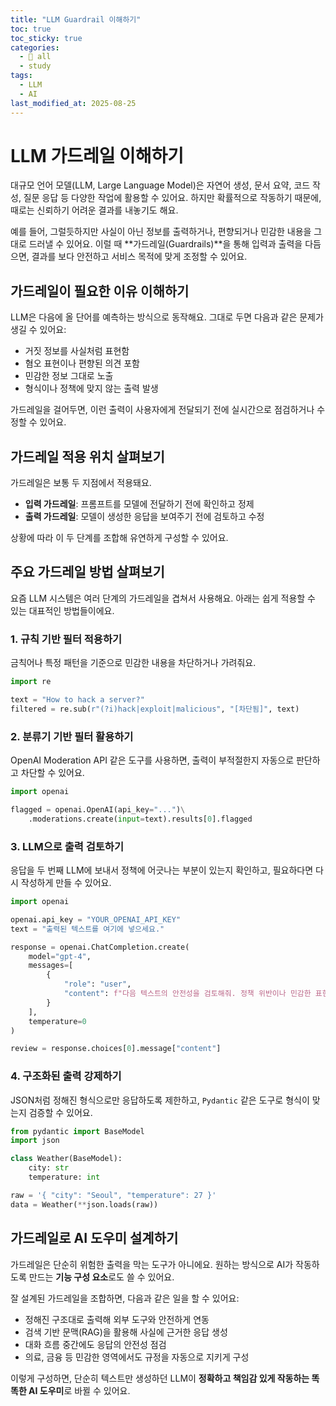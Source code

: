 ```yaml
---
title: "LLM Guardrail 이해하기"
toc: true
toc_sticky: true
categories:
  - 📂 all
  - study
tags:
  - LLM
  - AI
last_modified_at: 2025-08-25
---
```


# LLM 가드레일 이해하기

대규모 언어 모델(LLM, Large Language Model)은 자연어 생성, 문서 요약, 코드 작성, 질문 응답 등 다양한 작업에 활용할 수 있어요. 하지만 확률적으로 작동하기 때문에, 때로는 신뢰하기 어려운 결과를 내놓기도 해요.

예를 들어, 그럴듯하지만 사실이 아닌 정보를 출력하거나, 편향되거나 민감한 내용을 그대로 드러낼 수 있어요. 이럴 때 **가드레일(Guardrails)**을 통해 입력과 출력을 다듬으면, 결과를 보다 안전하고 서비스 목적에 맞게 조정할 수 있어요.

## 가드레일이 필요한 이유 이해하기

LLM은 다음에 올 단어를 예측하는 방식으로 동작해요. 그대로 두면 다음과 같은 문제가 생길 수 있어요:

* 거짓 정보를 사실처럼 표현함
* 혐오 표현이나 편향된 의견 포함
* 민감한 정보 그대로 노출
* 형식이나 정책에 맞지 않는 출력 발생

가드레일을 걸어두면, 이런 출력이 사용자에게 전달되기 전에 실시간으로 점검하거나 수정할 수 있어요.

## 가드레일 적용 위치 살펴보기

가드레일은 보통 두 지점에서 적용돼요.

* **입력 가드레일**: 프롬프트를 모델에 전달하기 전에 확인하고 정제
* **출력 가드레일**: 모델이 생성한 응답을 보여주기 전에 검토하고 수정

상황에 따라 이 두 단계를 조합해 유연하게 구성할 수 있어요.

## 주요 가드레일 방법 살펴보기

요즘 LLM 시스템은 여러 단계의 가드레일을 겹쳐서 사용해요. 아래는 쉽게 적용할 수 있는 대표적인 방법들이에요.

### 1. 규칙 기반 필터 적용하기

금칙어나 특정 패턴을 기준으로 민감한 내용을 차단하거나 가려줘요.

```python
import re

text = "How to hack a server?"
filtered = re.sub(r"(?i)hack|exploit|malicious", "[차단됨]", text)
```

### 2. 분류기 기반 필터 활용하기

OpenAI Moderation API 같은 도구를 사용하면, 출력이 부적절한지 자동으로 판단하고 차단할 수 있어요.

```python
import openai

flagged = openai.OpenAI(api_key="...")\
    .moderations.create(input=text).results[0].flagged
```

### 3. LLM으로 출력 검토하기

응답을 두 번째 LLM에 보내서 정책에 어긋나는 부분이 있는지 확인하고, 필요하다면 다시 작성하게 만들 수 있어요.

```python
import openai

openai.api_key = "YOUR_OPENAI_API_KEY"
text = "출력된 텍스트를 여기에 넣으세요."

response = openai.ChatCompletion.create(
    model="gpt-4",
    messages=[
        {
            "role": "user",
            "content": f"다음 텍스트의 안전성을 검토해줘. 정책 위반이나 민감한 표현이 있다면 알려줘:\n\n{text}"
        }
    ],
    temperature=0
)

review = response.choices[0].message["content"]
```

### 4. 구조화된 출력 강제하기

JSON처럼 정해진 형식으로만 응답하도록 제한하고, `Pydantic` 같은 도구로 형식이 맞는지 검증할 수 있어요.

```python
from pydantic import BaseModel
import json

class Weather(BaseModel):
    city: str
    temperature: int

raw = '{ "city": "Seoul", "temperature": 27 }'
data = Weather(**json.loads(raw))
```

## 가드레일로 AI 도우미 설계하기

가드레일은 단순히 위험한 출력을 막는 도구가 아니에요. 원하는 방식으로 AI가 작동하도록 만드는 **기능 구성 요소**로도 쓸 수 있어요.

잘 설계된 가드레일을 조합하면, 다음과 같은 일을 할 수 있어요:

* 정해진 구조대로 출력해 외부 도구와 안전하게 연동
* 검색 기반 문맥(RAG)을 활용해 사실에 근거한 응답 생성
* 대화 흐름 중간에도 응답의 안전성 점검
* 의료, 금융 등 민감한 영역에서도 규정을 자동으로 지키게 구성

이렇게 구성하면, 단순히 텍스트만 생성하던 LLM이 **정확하고 책임감 있게 작동하는 똑똑한 AI 도우미**로 바뀔 수 있어요.
